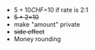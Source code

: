 - $5+10CHF=$10 if rate is 2:1
- ~~$5*2=$10~~
- make "amount" private
- ~~side effect~~
- Money rounding
